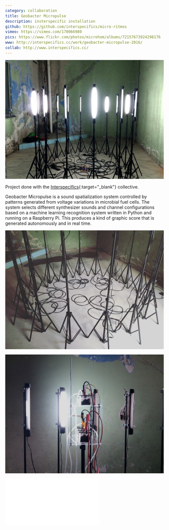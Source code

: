 ```yaml
---
category: collaboration
title: Geobacter Micropulse
description: insterspecific installation
github: https://github.com/interspecifics/micro-ritmos
vimeo: https://vimeo.com/170066980
pics: https://www.flickr.com/photos/microhom/albums/72157673924298176
www: http://interspecifics.cc/work/geobacter-micropulse-2016/
collab: http://www.interspecifics.cc/
---
```

![](/assets/projects/geobacter-micropulse/geobacter00.jpg)

Project done with the [Interspecifics](http://www.interspecifics.cc/){:target="_blank"} collective.

Geobacter Micropulse is a sound spatialization system controlled by patterns generated from voltage variations in microbial fuel cells. The system selects different synthesizer sounds and channel configurations based on a machine learning recognition system written in Python and running on a Raspberry Pi. This produces a kind of graphic score that is generated autonomously and in real time.

![](/assets/projects/geobacter-micropulse/geobacter01.jpg)

![](/assets/projects/geobacter-micropulse/geobacter02.jpg)

<div class="video-wrapper video-wrapper-16x9">
  <iframe src="//player.vimeo.com/video/170066980?title=0&amp;byline=0&amp;portrait=0&amp;color=ff0179" frameborder="0" webkitallowfullscreen="" mozallowfullscreen="" allowfullscreen=""></iframe>
</div>
